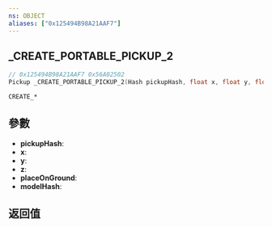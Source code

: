 ```yaml
---
ns: OBJECT
aliases: ["0x125494B98A21AAF7"]
---
```

## _CREATE_PORTABLE_PICKUP_2

```c
// 0x125494B98A21AAF7 0x56A02502
Pickup _CREATE_PORTABLE_PICKUP_2(Hash pickupHash, float x, float y, float z, BOOL placeOnGround, Hash modelHash);
```

```
CREATE_*
```

## 參數
* **pickupHash**: 
* **x**: 
* **y**: 
* **z**: 
* **placeOnGround**: 
* **modelHash**: 

## 返回值
